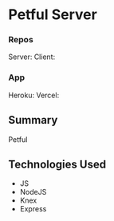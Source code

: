 # Petful Server
### Repos
Server: 
Client: 
### App
Heroku:
Vercel:
## Summary
Petful 

## Technologies Used
* JS
* NodeJS
* Knex
* Express
